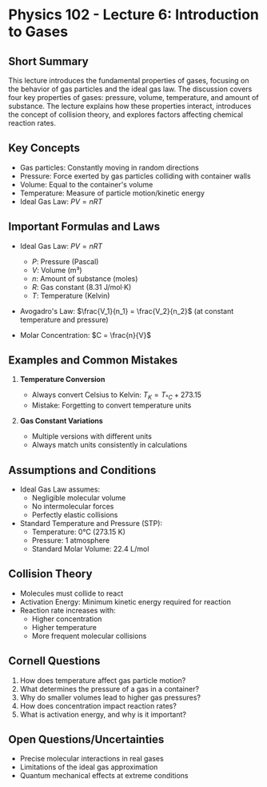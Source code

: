 # Physics 102 - Lecture 6: Introduction to Gases

## Short Summary
This lecture introduces the fundamental properties of gases, focusing on the behavior of gas particles and the ideal gas law. The discussion covers four key properties of gases: pressure, volume, temperature, and amount of substance. The lecture explains how these properties interact, introduces the concept of collision theory, and explores factors affecting chemical reaction rates.

## Key Concepts
- Gas particles: Constantly moving in random directions
- Pressure: Force exerted by gas particles colliding with container walls
- Volume: Equal to the container's volume
- Temperature: Measure of particle motion/kinetic energy
- Ideal Gas Law: $PV = nRT$

## Important Formulas and Laws
- Ideal Gas Law: $PV = nRT$
  - $P$: Pressure (Pascal)
  - $V$: Volume (m³)
  - $n$: Amount of substance (moles)
  - $R$: Gas constant (8.31 J/mol·K)
  - $T$: Temperature (Kelvin)

- Avogadro's Law: $\frac{V_1}{n_1} = \frac{V_2}{n_2}$ (at constant temperature and pressure)

- Molar Concentration: $C = \frac{n}{V}$

## Examples and Common Mistakes
1. **Temperature Conversion**
   - Always convert Celsius to Kelvin: $T_{K} = T_{°C} + 273.15$
   - Mistake: Forgetting to convert temperature units

2. **Gas Constant Variations**
   - Multiple versions with different units
   - Always match units consistently in calculations

## Assumptions and Conditions
- Ideal Gas Law assumes:
  - Negligible molecular volume
  - No intermolecular forces
  - Perfectly elastic collisions
- Standard Temperature and Pressure (STP):
  - Temperature: 0°C (273.15 K)
  - Pressure: 1 atmosphere
  - Standard Molar Volume: 22.4 L/mol

## Collision Theory
- Molecules must collide to react
- Activation Energy: Minimum kinetic energy required for reaction
- Reaction rate increases with:
  - Higher concentration
  - Higher temperature
  - More frequent molecular collisions

## Cornell Questions
1. How does temperature affect gas particle motion?
2. What determines the pressure of a gas in a container?
3. Why do smaller volumes lead to higher gas pressures?
4. How does concentration impact reaction rates?
5. What is activation energy, and why is it important?

## Open Questions/Uncertainties
- Precise molecular interactions in real gases
- Limitations of the ideal gas approximation
- Quantum mechanical effects at extreme conditions